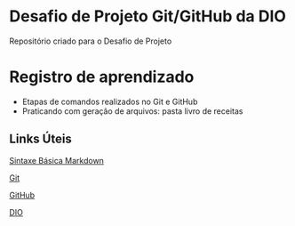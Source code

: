 # Desafio de Projeto Git/GitHub da DIO
 Repositório criado para o Desafio de Projeto



# Registro de aprendizado

- Etapas de comandos realizados no Git e GitHub
- Praticando com geração de arquivos: pasta livro de receitas 

## Links Úteis
[Sintaxe Básica Markdown](https://www.markdownguide.org/)

[Git](https://git-scm.com/)

[GitHub](https://github.com/)

[DIO](https://www.dio.me/)

